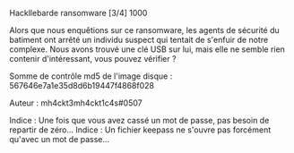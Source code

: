  Hackllebarde ransomware [3/4]
1000

Alors que nous enquêtions sur ce ransomware, les agents de sécurité du batiment ont arrêté un individu suspect qui tentait de s'enfuir de notre complexe. Nous avons trouvé une clé USB sur lui, mais elle ne semble rien contenir d'intéressant, vous pouvez vérifier ?

Somme de contrôle md5 de l'image disque : 567646e7a1e35d8d6b19447f4868f028

Auteur : mh4ckt3mh4ckt1c4s#0507

Indice : Une fois que vous avez cassé un mot de passe, pas besoin de repartir de zéro...
Indice : Un fichier keepass ne s'ouvre pas forcément qu'avec un mot de passe...
